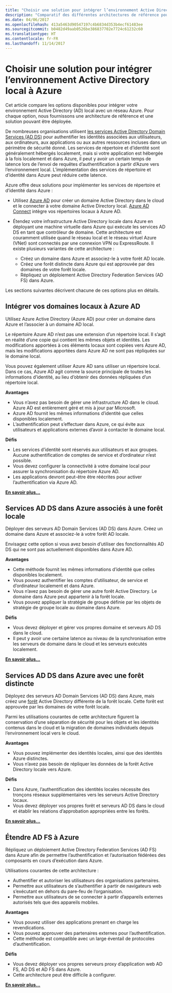```yaml
---
title: "Choisir une solution pour intégrer l’environnement Active Directory local à Azure."
description: "Comparatif des différentes architectures de référence pour intégrer l’environnement Active Directory local à Azure."
ms.date: 04/06/2017
ms.openlocfilehash: 413a5463d90547197c4b6834d353b4ecf61483ee
ms.sourcegitcommit: b0482d49aab0526be386837702e7724c61232c60
ms.translationtype: HT
ms.contentlocale: fr-FR
ms.lasthandoff: 11/14/2017
---
```

# <a name="choose-a-solution-for-integrating-on-premises-active-directory-with-azure"></a>Choisir une solution pour intégrer l’environnement Active Directory local à Azure

Cet article compare les options disponibles pour intégrer votre environnement Active Directory (AD) local avec un réseau Azure. Pour chaque option, nous fournissons une architecture de référence et une solution pouvant être déployée.

De nombreuses organisations utilisent [les services Active Directory Domain Services (AD DS)][active-directory-domain-services] pour authentifier les identités associées aux utilisateurs, aux ordinateurs, aux applications ou aux autres ressources incluses dans un périmètre de sécurité donné. Les services de répertoire et d’identité sont généralement hébergés localement, mais si votre application est hébergée à la fois localement et dans Azure, il peut y avoir un certain temps de latence lors de l’envoi de requêtes d’authentification à partir d’Azure vers l’environnement local. L’implémentation des services de répertoire et d’identité dans Azure peut réduire cette latence.

Azure offre deux solutions pour implémenter les services de répertoire et d’identité dans Azure : 

* Utilisez [Azure AD][azure-active-directory] pour créer un domaine Active Directory dans le cloud et le connecter à votre domaine Active Directory local. [Azure AD Connect][azure-ad-connect] intègre vos répertoires locaux à Azure AD.

* Étendez votre infrastructure Active Directory locale dans Azure en déployant une machine virtuelle dans Azure qui exécute les services AD DS en tant que contrôleur de domaine. Cette architecture est couramment utilisée quand le réseau local et le réseau virtuel Azure (VNet) sont connectés par une connexion VPN ou ExpressRoute. Il existe plusieurs variantes de cette architecture : 

    - Créez un domaine dans Azure et associez-le à votre forêt AD locale.
    - Créez une forêt distincte dans Azure qui est approuvée par des domaines de votre forêt locale.
    - Répliquez un déploiement Active Directory Federation Services (AD FS) dans Azure. 

Les sections suivantes décrivent chacune de ces options plus en détails.

## <a name="integrate-your-on-premises-domains-with-azure-ad"></a>Intégrer vos domaines locaux à Azure AD

Utilisez Azure Active Directory (Azure AD) pour créer un domaine dans Azure et l’associer à un domaine AD local. 

Le répertoire Azure AD n’est pas une extension d’un répertoire local. Il s’agit en réalité d’une copie qui contient les mêmes objets et identités. Les modifications apportées à ces éléments locaux sont copiées vers Azure AD, mais les modifications apportées dans Azure AD ne sont pas répliquées sur le domaine local.

Vous pouvez également utiliser Azure AD sans utiliser un répertoire local. Dans ce cas, Azure AD agit comme la source principale de toutes les informations d’identité, au lieu d’obtenir des données répliquées d’un répertoire local.


**Avantages**

* Vous n’avez pas besoin de gérer une infrastructure AD dans le cloud. Azure AD est entièrement géré et mis à jour par Microsoft.
* Azure AD fournit les mêmes informations d’identité que celles disponibles localement.
* L’authentification peut s’effectuer dans Azure, ce qui évite aux utilisateurs et applications externes d’avoir à contacter le domaine local.

**Défis**

* Les services d’identité sont réservés aux utilisateurs et aux groupes. Aucune authentification de comptes de service et d’ordinateur n’est possible.
* Vous devez configurer la connectivité à votre domaine local pour assurer la synchronisation du répertoire Azure AD. 
* Les applications devront peut-être être réécrites pour activer l’authentification via Azure AD.

**[En savoir plus...][aad]**

## <a name="ad-ds-in-azure-joined-to-an-on-premises-forest"></a>Services AD DS dans Azure associés à une forêt locale

Déployer des serveurs AD Domain Services (AD DS) dans Azure. Créez un domaine dans Azure et associez-le à votre forêt AD locale. 

Envisagez cette option si vous avez besoin d’utiliser des fonctionnalités AD DS qui ne sont pas actuellement disponibles dans Azure AD. 

**Avantages**

* Cette méthode fournit les mêmes informations d’identité que celles disponibles localement.
* Vous pouvez authentifier les comptes d’utilisateur, de service et d’ordinateur localement et dans Azure.
* Vous n’avez pas besoin de gérer une autre forêt Active Directory. Le domaine dans Azure peut appartenir à la forêt locale.
* Vous pouvez appliquer la stratégie de groupe définie par les objets de stratégie de groupe locale au domaine dans Azure.

**Défis**

* Vous devez déployer et gérer vos propres domaine et serveurs AD DS dans le cloud.
* Il peut y avoir une certaine latence au niveau de la synchronisation entre les serveurs de domaine dans le cloud et les serveurs exécutés localement.

**[En savoir plus...][ad-ds]**

## <a name="ad-ds-in-azure-with-a-separate-forest"></a>Services AD DS dans Azure avec une forêt distincte

Déployez des serveurs AD Domain Services (AD DS) dans Azure, mais créez une [forêt][ad-forest-defn] Active Directory différente de la forêt locale. Cette forêt est approuvée par les domaines de votre forêt locale.

Parmi les utilisations courantes de cette architecture figurent la conservation d’une séparation de sécurité pour les objets et les identités contenus dans le cloud et la migration de domaines individuels depuis l’environnement local vers le cloud.

**Avantages**

* Vous pouvez implémenter des identités locales, ainsi que des identités Azure distinctes.
* Vous n’avez pas besoin de répliquer les données de la forêt Active Directory locale vers Azure.

**Défis**

* Dans Azure, l’authentification des identités locales nécessite des tronçons réseaux supplémentaires vers les serveurs Active Directory locaux.
* Vous devez déployer vos propres forêt et serveurs AD DS dans le cloud et établir les relations d’approbation appropriées entre les forêts.

**[En savoir plus...][ad-ds-forest]**

## <a name="extend-ad-fs-to-azure"></a>Étendre AD FS à Azure

Répliquez un déploiement Active Directory Federation Services (AD FS) dans Azure afin de permettre l’authentification et l’autorisation fédérées des composants en cours d’exécution dans Azure. 

Utilisations courantes de cette architecture :

* Authentifier et autoriser les utilisateurs des organisations partenaires.
* Permettre aux utilisateurs de s’authentifier à partir de navigateurs web s’exécutant en dehors du pare-feu de l’organisation.
* Permettre aux utilisateurs de se connecter à partir d’appareils externes autorisés tels que des appareils mobiles. 

**Avantages**

* Vous pouvez utiliser des applications prenant en charge les revendications.
* Vous pouvez approuver des partenaires externes pour l’authentification.
* Cette méthode est compatible avec un large éventail de protocoles d’authentification.

**Défis**

* Vous devez déployer vos propres serveurs proxy d’application web AD FS, AD DS et AD FS dans Azure.
* Cette architecture peut être difficile à configurer.

**[En savoir plus...][adfs]**

<!-- links -->

[aad]: ./azure-ad.md
[ad-ds]: ./adds-extend-domain.md
[ad-ds-forest]: ./adds-forest.md
[ad-forest-defn]: https://msdn.microsoft.com/library/ms676906.aspx
[adfs]: ./adfs.md

[active-directory-domain-services]: https://technet.microsoft.com/library/dd448614.aspx
[azure-active-directory]: /azure/active-directory-domain-services/active-directory-ds-overview
[azure-ad-connect]: /azure/active-directory/active-directory-aadconnect
